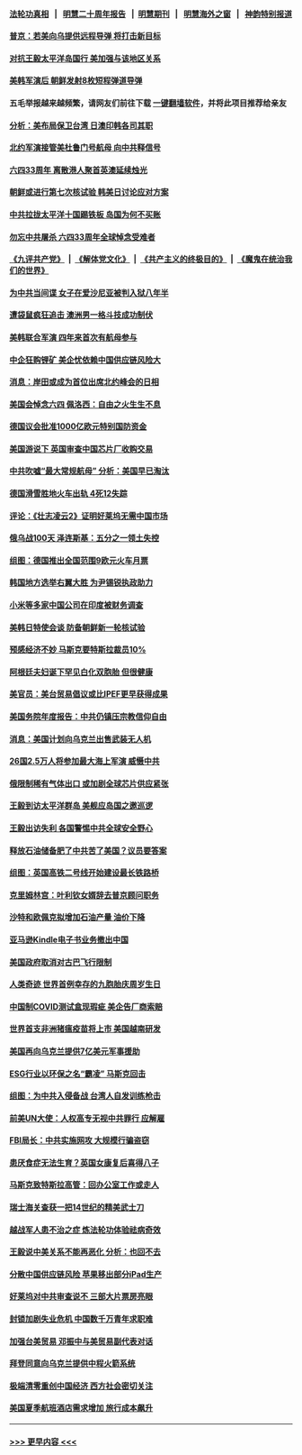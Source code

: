 #### [法轮功真相](https://github.com/gfw-breaker/truth/blob/master/README.md?t=0) &nbsp;&nbsp;|&nbsp;&nbsp; [明慧二十周年报告](https://github.com/gfw-breaker/mh-reports/blob/master/README.md?t=0) &nbsp;&nbsp;|&nbsp;&nbsp;[明慧期刊](https://github.com/gfw-breaker/mh-qikan) &nbsp;&nbsp;|&nbsp;&nbsp; [明慧海外之窗](https://github.com/gfw-breaker/mh-news/blob/master/README.md?t=0) &nbsp;&nbsp;|&nbsp;&nbsp; [神韵特别报道](https://github.com/gfw-breaker/mh-news/blob/master/shenyun.md?t=0)
#### [普京：若美向乌提供远程导弹 将打击新目标](../pages/nsc418/n13752865.md?t=06060601) 
#### [对抗王毅太平洋岛国行 美加强与该地区关系](../pages/nsc418/n13752906.md?t=06060601) 
#### [美韩军演后 朝鲜发射8枚短程弹道导弹](../pages/nsc418/n13752806.md?t=06060601) 
#### 五毛举报越来越频繁，请网友们前往下载 [一键翻墙软件](https://github.com/gfw-breaker/ssr-accounts)，并将此项目推荐给亲友
#### [分析：美布局保卫台湾 日澳印韩各司其职](../pages/nsc418/n13751378.md?t=06060601) 
#### [北约军演接管美杜鲁门号航母 向中共释信号](../pages/nsc418/n13751927.md?t=06060601) 
#### [六四33周年 离散港人聚首英澳延续烛光](../pages/nsc418/n13752591.md?t=06060601) 
#### [朝鲜或进行第七次核试验 韩美日讨论应对方案](../pages/nsc418/n13752358.md?t=06060601) 
#### [中共拉拢太平洋十国踢铁板 岛国为何不买账](../pages/nsc418/n13752471.md?t=06060601) 
#### [勿忘中共屠杀 六四33周年全球悼念受难者](../pages/nsc418/n13752461.md?t=06060601) 
#### [《九评共产党》](https://github.com/begood0513/9ping.md/blob/master/README.md) &nbsp;|&nbsp; [《解体党文化》](../../../../jtdwh.md/blob/master/README.md)  &nbsp;|&nbsp; [《共产主义的终极目的》](../../../../gczydzjmd.md/blob/master/README.md) &nbsp;|&nbsp; [《魔鬼在统治我们的世界》](../../../../mgztzwmdsj.md/blob/master/README.md) 
#### [为中共当间谍 女子在爱沙尼亚被判入狱八年半](../pages/nsc418/n13752434.md?t=06060601) 
#### [遭袋鼠疯狂追击 澳洲男一格斗技成功制伏](../pages/nsc418/n13752208.md?t=06060601) 
#### [美韩联合军演 四年来首次有航母参与](../pages/nsc418/n13752328.md?t=06060601) 
#### [中企狂购锂矿 美企忧依赖中国供应链风险大](../pages/nsc418/n13752297.md?t=06060601) 
#### [消息：岸田或成为首位出席北约峰会的日相](../pages/nsc418/n13752191.md?t=06060601) 
#### [美国会悼念六四 佩洛西：自由之火生生不息](../pages/nsc418/n13752143.md?t=06060601) 
#### [德国议会批准1000亿欧元特别国防资金](../pages/nsc418/n13752061.md?t=06060601) 
#### [美国游说下 英国审查中国芯片厂收购交易](../pages/nsc418/n13751935.md?t=06060601) 
#### [中共吹嘘“最大常规航母” 分析：美国早已淘汰](../pages/nsc418/n13751624.md?t=06060601) 
#### [德国滑雪胜地火车出轨 4死12失踪](../pages/nsc418/n13751735.md?t=06060601) 
#### [评论：《壮志凌云2》证明好莱坞无需中国市场](../pages/nsc418/n13751832.md?t=06060601) 
#### [俄乌战100天 泽连斯基：五分之一领土失控](../pages/nsc418/n13751764.md?t=06060601) 
#### [组图：德国推出全国范围9欧元火车月票](../pages/nsc418/n13751473.md?t=06060601) 
#### [韩国地方选举右翼大胜 为尹锡锐执政助力](../pages/nsc418/n13751702.md?t=06060601) 
#### [小米等多家中国公司在印度被财务调查](../pages/nsc418/n13751723.md?t=06060601) 
#### [美韩日特使会谈 防备朝鲜新一轮核试验](../pages/nsc418/n13751641.md?t=06060601) 
#### [预感经济不妙 马斯克要特斯拉裁员10%](../pages/nsc418/n13751653.md?t=06060601) 
#### [阿根廷夫妇诞下罕见白化双胞胎 但很健康](../pages/nsc418/n13751463.md?t=06060601) 
#### [美官员：美台贸易倡议或比IPEF更早获得成果](../pages/nsc418/n13751454.md?t=06060601) 
#### [美国务院年度报告：中共仍镇压宗教信仰自由](../pages/nsc418/n13751412.md?t=06060601) 
#### [消息：美国计划向乌克兰出售武装无人机](../pages/nsc418/n13751366.md?t=06060601) 
#### [26国2.5万人将参加最大海上军演 威慑中共](../pages/nsc418/n13751040.md?t=06060601) 
#### [俄限制稀有气体出口 或加剧全球芯片供应紧张](../pages/nsc418/n13751172.md?t=06060601) 
#### [王毅到访太平洋群岛 美舰应岛国之邀巡逻](../pages/nsc418/n13751112.md?t=06060601) 
#### [王毅出访失利 各国警惕中共全球安全野心](../pages/nsc418/n13751115.md?t=06060601) 
#### [释放石油储备肥了中共苦了美国？议员要答案](../pages/nsc418/n13751053.md?t=06060601) 
#### [组图：英国高铁二号线开始建设最长铁路桥](../pages/nsc418/n13751051.md?t=06060601) 
#### [克里姆林宫：叶利钦女婿辞去普京顾问职务](../pages/nsc418/n13751029.md?t=06060601) 
#### [沙特和欧佩克拟增加石油产量 油价下降](../pages/nsc418/n13750979.md?t=06060601) 
#### [亚马逊Kindle电子书业务撤出中国](../pages/nsc418/n13750981.md?t=06060601) 
#### [美国政府取消对古巴飞行限制](../pages/nsc418/n13750556.md?t=06060601) 
#### [人类奇迹 世界首例幸存的九胞胎庆周岁生日](../pages/nsc418/n13750817.md?t=06060601) 
#### [中国制COVID测试盒现瑕疵 美企告厂商索赔](../pages/nsc418/n13750895.md?t=06060601) 
#### [世界首支非洲猪瘟疫苗将上市 美国越南研发](../pages/nsc418/n13750789.md?t=06060601) 
#### [美国再向乌克兰提供7亿美元军事援助](../pages/nsc418/n13750588.md?t=06060601) 
#### [ESG行业以环保之名“霸凌” 马斯克回击](../pages/nsc418/n13750315.md?t=06060601) 
#### [组图：为中共入侵备战 台湾人自发训练枪击](../pages/nsc418/n13750418.md?t=06060601) 
#### [前美UN大使：人权高专无视中共罪行 应解雇](../pages/nsc418/n13750132.md?t=06060601) 
#### [FBI局长：中共实施网攻 大规模行骗盗窃](../pages/nsc418/n13750396.md?t=06060601) 
#### [患厌食症无法生育？英国女康复后喜得八子](../pages/nsc418/n13750000.md?t=06060601) 
#### [马斯克致特斯拉高管：回办公室工作或走人](../pages/nsc418/n13750253.md?t=06060601) 
#### [瑞士海关查获一把14世纪的精美武士刀](../pages/nsc418/n13749936.md?t=06060601) 
#### [越战军人患不治之症 炼法轮功体验祛病奇效](../pages/nsc418/n13750279.md?t=06060601) 
#### [王毅说中美关系不能再恶化 分析：也回不去](../pages/nsc418/n13750278.md?t=06060601) 
#### [分散中国供应链风险 苹果移出部分iPad生产](../pages/nsc418/n13750185.md?t=06060601) 
#### [好莱坞对中共审查说不 三部大片票房亮眼](../pages/nsc418/n13749548.md?t=06060601) 
#### [封锁加剧失业危机 中国数千万青年求职难](../pages/nsc418/n13750007.md?t=06060601) 
#### [加强台美贸易 邓振中与美贸易副代表对话](../pages/nsc418/n13749952.md?t=06060601) 
#### [拜登同意向乌克兰提供中程火箭系统](../pages/nsc418/n13749782.md?t=06060601) 
#### [极端清零重创中国经济 西方社会密切关注](../pages/nsc418/n13749627.md?t=06060601) 
#### [美国夏季航班酒店需求增加 旅行成本飙升](../pages/nsc418/n13749528.md?t=06060601) 

----
#### [ >>> 更早内容 <<< ](../indexes/nsc418-earlier.md)
